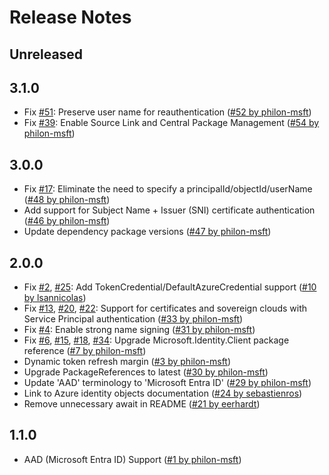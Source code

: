 # Release Notes

## Unreleased

## 3.1.0
- Fix [#51](https://github.com/Azure/Microsoft.Azure.StackExchangeRedis/issues/51): Preserve user name for reauthentication ([#52 by philon-msft](https://github.com/Azure/Microsoft.Azure.StackExchangeRedis/pull/52))
- Fix [#39](https://github.com/Azure/Microsoft.Azure.StackExchangeRedis/issues/39): Enable Source Link and Central Package Management ([#54 by philon-msft](https://github.com/Azure/Microsoft.Azure.StackExchangeRedis/pull/54))

## 3.0.0
- Fix [#17](https://github.com/Azure/Microsoft.Azure.StackExchangeRedis/issues/17): Eliminate the need to specify a principalId/objectId/userName ([#48 by philon-msft](https://github.com/Azure/Microsoft.Azure.StackExchangeRedis/pull/48))
- Add support for Subject Name + Issuer (SNI) certificate authentication ([#46 by philon-msft](https://github.com/Azure/Microsoft.Azure.StackExchangeRedis/pull/46))
- Update dependency package versions ([#47 by philon-msft](https://github.com/Azure/Microsoft.Azure.StackExchangeRedis/pull/47))

## 2.0.0
- Fix [#2](https://github.com/Azure/Microsoft.Azure.StackExchangeRedis/issues/2), [#25](https://github.com/Azure/Microsoft.Azure.StackExchangeRedis/issues/25): Add TokenCredential/DefaultAzureCredential support ([#10 by lsannicolas](https://github.com/Azure/Microsoft.Azure.StackExchangeRedis/pull/10))
- Fix [#13](https://github.com/Azure/Microsoft.Azure.StackExchangeRedis/issues/13), [#20](https://github.com/Azure/Microsoft.Azure.StackExchangeRedis/issues/20), [#22](https://github.com/Azure/Microsoft.Azure.StackExchangeRedis/issues/22): Support for certificates and sovereign clouds with Service Principal authentication ([#33 by philon-msft](https://github.com/Azure/Microsoft.Azure.StackExchangeRedis/pull/33))
- Fix [#4](https://github.com/Azure/Microsoft.Azure.StackExchangeRedis/issues/4): Enable strong name signing ([#31 by philon-msft](https://github.com/Azure/Microsoft.Azure.StackExchangeRedis/pull/31))
- Fix [#6](https://github.com/Azure/Microsoft.Azure.StackExchangeRedis/issues/6), [#15](https://github.com/Azure/Microsoft.Azure.StackExchangeRedis/issues/15), [#18](https://github.com/Azure/Microsoft.Azure.StackExchangeRedis/issues/18), [#34](https://github.com/Azure/Microsoft.Azure.StackExchangeRedis/issues/34): Upgrade Microsoft.Identity.Client package reference ([#7 by philon-msft](https://github.com/Azure/Microsoft.Azure.StackExchangeRedis/pull/7))
- Dynamic token refresh margin ([#3 by philon-msft](https://github.com/Azure/Microsoft.Azure.StackExchangeRedis/pull/3))
- Upgrade PackageReferences to latest ([#30 by philon-msft](https://github.com/Azure/Microsoft.Azure.StackExchangeRedis/pull/30))
- Update 'AAD' terminology to 'Microsoft Entra ID' ([#29 by philon-msft](https://github.com/Azure/Microsoft.Azure.StackExchangeRedis/pull/29))
- Link to Azure identity objects documentation ([#24 by sebastienros](https://github.com/Azure/Microsoft.Azure.StackExchangeRedis/pull/24))
- Remove unnecessary await in README ([#21 by eerhardt](https://github.com/Azure/Microsoft.Azure.StackExchangeRedis/pull/21))

## 1.1.0
- AAD (Microsoft Entra ID) Support ([#1 by philon-msft](https://github.com/Azure/Microsoft.Azure.StackExchangeRedis/pull/1))
